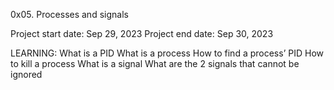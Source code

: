 0x05. Processes and signals

Project start date: Sep 29, 2023 
Project end date: Sep 30, 2023 

LEARNING:
What is a PID
What is a process
How to find a process’ PID
How to kill a process
What is a signal
What are the 2 signals that cannot be ignored
